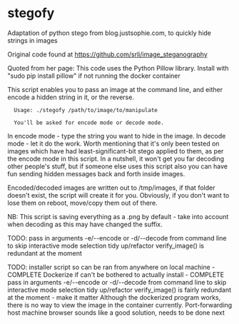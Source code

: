 # stegofy
Adaptation of python stego from blog.justsophie.com, to quickly hide strings in images

Original code found at https://github.com/srli/image_steganography

Quoted from her page: This code uses the Python Pillow library. Install with "sudo pip install pillow" if not running the docker container

This script enables you to pass an image at the command line, and either encode a hidden string in it, or the reverse.

      Usage: ./stegofy /path/to/image/to/manipulate

      You'll be asked for encode mode or decode mode.

In encode mode - type the string you want to hide in the image.
In decode mode - let it do the work. Worth mentioning that it's only been tested on images which have had least-significant-bit stego applied to them, as per the encode mode in this script. In a nutshell, it won't get you far decoding other people's stuff, but if someone else uses this script also you can have fun sending hidden messages back and forth inside images.

Encoded/decoded images are written out to /tmp/images, if that folder doesn't exist, the script will create it for you.
Obviously, if you don't want to lose them on reboot, move/copy them out of there.

NB: This script is saving everything as a .png by default - take into account when decoding as this may have changed the suffix.

TODO:
      pass in arguments -e/--encode or -d/--decode from command line to skip interactive mode selection
      tidy up/refactor
      verify_image() is redundant at the moment

TODO: installer script so can be ran from anywhere on local machine - COMPLETE
      Dockerize if can't be bothered to actually install - COMPLETE
      pass in arguments -e/--encode or -d/--decode from command line to skip interactive mode selection
      tidy up/refactor
      verify_image() is fairly redundant at the moment - make it matter
      Although the dockerized program works, there is no way to view the image in the container currently. Port-forwarding host machine browser sounds like a good solution, needs to be done next
